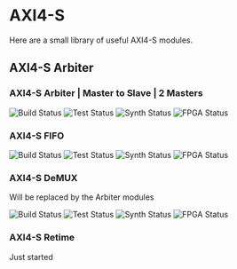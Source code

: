# AXI4-S

Here are a small library of useful AXI4-S modules.

## AXI4-S Arbiter

### AXI4-S Arbiter | Master to Slave | 2 Masters
![Build Status](https://img.shields.io/badge/build-passing-green)
![Test  Status](https://img.shields.io/badge/test-passing-green)
![Synth Status](https://img.shields.io/badge/synthesis-N/A-lightgrey)
![FPGA  Status](https://img.shields.io/badge/fpga-N/A-lightgrey)

### AXI4-S FIFO
![Build Status](https://img.shields.io/badge/build-N/A-lightgrey)
![Test  Status](https://img.shields.io/badge/test-N/A-lightgrey)
![Synth Status](https://img.shields.io/badge/synthesis-N/A-lightgrey)
![FPGA  Status](https://img.shields.io/badge/fpga-N/A-lightgrey)

### AXI4-S DeMUX

Will be replaced by the Arbiter modules

![Build Status](https://img.shields.io/badge/build-passing-green)
![Test  Status](https://img.shields.io/badge/test-N/A-lightgrey)
![Synth Status](https://img.shields.io/badge/synthesis-N/A-lightgrey)
![FPGA  Status](https://img.shields.io/badge/fpga-N/A-lightgrey)

### AXI4-S Retime

Just started
